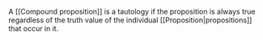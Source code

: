A [[Compound proposition]] is a tautology if the proposition is always true regardless of the truth value of the individual [[Proposition|propositions]] that occur in it. 
